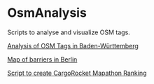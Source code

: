 # OsmAnalysis

Scripts to analyse and visualize OSM tags.

[Analysis of OSM Tags in Baden-Württemberg](https://cargorocket.github.io/OsmAnalysis/docs/OSM_Analysis_BW.html)

[Map of barriers in Berlin](https://cargorocket.github.io/OsmAnalysis/docs/berlin_bollards.html)

[Script to create CargoRocket Mapathon Ranking](https://github.com/CargoRocket/OsmAnalysis/blob/main/R/ranking.R)